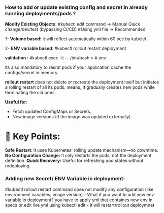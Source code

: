

### How to add or update existing config and secret in already running deployments/pods ? 


**Modify Existing Objects:**
#kubectl edit command  -> Manual  Quick change/dev/test  (bypassing CI/CD)
#Using yml file   -> Recommended



1- **Volume based:** it will reflect automatically within 60 sec by kubelet

2- **ENV variable based**: #kubectl rollout restart deployment <deployment name>

**validation :** #kubectl exec -it <pod-name> -- /bin/bash   >  # env

its also mandatory to resrat pods if your application cache the configs/secret in memory.


**rollout restart** does not delete or recreate the deployment itself but initiates a rolling restart of all its pods.
means, It gradually creates new pods while terminating the old ones.

**Useful for:**
- Fetch updated ConfigMaps or Secrets.
- New image versions (if the image was updated externally).



# 🚀 Key Points:

**Safe Restart**: It uses Kubernetes' rolling update mechanism—no downtime.
**No Configuration Change:** It only restarts the pods, not the deployment definition.
**Quick Recovery:** Useful for refreshing pod states without redeploying.


### Adding new Secret/ ENV Variable in deployment:

#kubectl rollout restart  command does not modify any configuration (like environment variables, image version) -
What if you want to add new env variable in deployment? you have to apply yml that containes new env in specs or edit live yml using kubectl edit - it will restart/rollout deploymnet 


